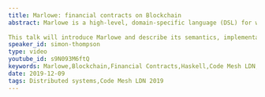 ```yaml
---
title: Marlowe: financial contracts on Blockchain
abstract: Marlowe is a high-level, domain-specific language (DSL) for writing financial contracts on blockchain. Marlowe is defined by an executable semantics in Haskell, and has been implemented on the UTxO-based Cardano blockchain. 
 
This talk will introduce Marlowe and describe its semantics, implementation and tooling as well as give examples, including some from the ACTUS financial standard. It will also address Marlowe as a Haskell DSL, and describe the choices made in designing and revising the language.
speaker_id: simon-thompson
type: video
youtube_id: s9N093M6ftQ
keywords: Marlowe,Blockchain,Financial Contracts,Haskell,Code Mesh LDN,Simon Thompson
date: 2019-12-09
tags: Distributed systems,Code Mesh LDN 2019
---
```


